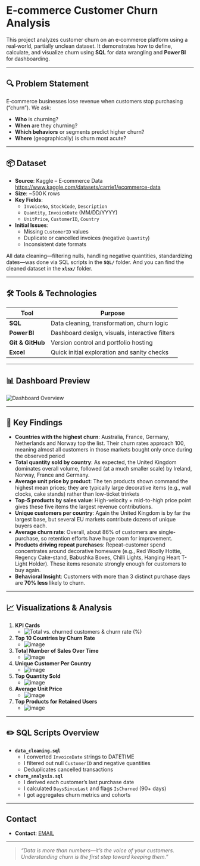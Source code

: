 # E‑commerce Customer Churn Analysis

This project analyzes customer churn on an e‑commerce platform using a real‑world, partially unclean dataset. It demonstrates how to define, calculate, and visualize churn using **SQL** for data wrangling and **Power BI** for dashboarding.

---

## 🔍 Problem Statement
E‑commerce businesses lose revenue when customers stop purchasing (“churn”). We ask:
- **Who** is churning?
- **When** are they churning?
- **Which behaviors** or segments predict higher churn?
- **Where** (geographically) is churn most acute?

---

## 📦 Dataset
- **Source**: Kaggle – E‑commerce Data  
  https://www.kaggle.com/datasets/carrie1/ecommerce-data  
- **Size**: ~500 K rows  
- **Key Fields**:  
  - `InvoiceNo`, `StockCode`, `Description`  
  - `Quantity`, `InvoiceDate` (MM/DD/YYYY)  
  - `UnitPrice`, `CustomerID`, `Country`  
- **Initial Issues**:  
  - Missing `CustomerID` values  
  - Duplicate or cancelled invoices (negative `Quantity`)  
  - Inconsistent date formats  

All data cleaning—filtering nulls, handling negative quantities, standardizing dates—was done via SQL scripts in the **`SQL/`** folder. 
And you can find the cleaned dataset in the **`xlsx/`** folder.

---

## 🛠 Tools & Technologies
| Tool               | Purpose                                       |
|--------------------|-----------------------------------------------|
| **SQL**            | Data cleaning, transformation, churn logic    |
| **Power BI**       | Dashboard design, visuals, interactive filters|
| **Git & GitHub**   | Version control and portfolio hosting         |
| **Excel**          | Quick initial exploration and sanity checks   |


---

## 📊 Dashboard Preview

![Dashboard Overview](https://github.com/eatunw/ecommerce-churn-analysis/blob/main/e-commerce%20dashboard.png?raw=true)

---

## 🚀 Key Findings
- **Countries with the highest churn**: Australia, France, Germany, Netherlands and Norway top the list. Their churn rates approach 
100, meaning almost all customers in those markets bought only once during the observed period  
- **Total quantity sold by country**: As expected, the United Kingdom dominates overall volume, followed (at a much smaller scale) by Ireland, Norway, France and Germany.  
- **Average unit price by product**: The ten products shown command the highest mean prices; they are typically large decorative items (e.g., wall clocks, cake stands) rather than low-ticket trinkets  
- **Top-5 products by sales value**: High-velocity + mid-to-high price point gives these five items the largest revenue contributions. 
- **Unique customers per country**: Again the United Kingdom is by far the largest base, but several EU markets contribute dozens of unique buyers each.
- **Average churn rate**: Overall, about 86% of customers are single-purchase, so retention efforts have huge room for improvement.
- **Products driving repeat purchases**: Repeat-customer spend concentrates around decorative homeware (e.g., Red Woolly Hottie, Regency Cake-stand, Babushka Boxes, Chilli Lights, Hanging Heart T-Light Holder). These items resonate strongly enough for customers to buy again.
- **Behavioral Insight**: Customers with more than 3 distinct purchase days are **70% less** likely to churn.

---

## 📈 Visualizations & Analysis
1. **KPI Cards**  
   - ![Total vs. churned customers & churn rate (%)](https://github.com/eatunw/ecommerce-churn-analysis/blob/main/Screenshot%202025-07-20%20132000.png)  
2. **Top 10 Countries by Churn Rate**
   - ![image](https://github.com/eatunw/ecommerce-churn-analysis/blob/main/Screenshot%202025-07-20%20132000.png)  
3. **Total Number of Sales Over Time**
   - ![image](https://github.com/eatunw/ecommerce-churn-analysis/blob/main/Screenshot%202025-07-20%20132752.png)  
4. **Unique Customer Per Country**
   - ![image](https://github.com/eatunw/ecommerce-churn-analysis/blob/main/Screenshot%202025-07-20%20131909.png)  
5. **Top Quantity Sold**
   - ![image](https://github.com/eatunw/ecommerce-churn-analysis/blob/main/Screenshot%202025-07-20%20131711.png)  
6. **Average Unit Price**
   - ![image](https://github.com/eatunw/ecommerce-churn-analysis/blob/main/Screenshot%202025-07-20%20131745.png)  
7. **Top Products for Retained Users**
   - ![image](https://github.com/eatunw/ecommerce-churn-analysis/blob/main/Screenshot%202025-07-20%20131835.png)  
  

---

## ✏️ SQL Scripts Overview
- **`data_cleaning.sql`**  
  - I converted `InvoiceDate` strings to DATETIME  
  - I filtered out null `CustomerID` and negative quantities  
  - Deduplicates cancelled transactions  
- **`churn_analysis.sql`**  
  - I derived each customer’s last purchase date  
  - I calculated `DaysSinceLast` and flags `IsChurned` (90+ days)  
  - I got aggregates churn metrics and cohorts


---

## Contact
  
- **Contact**: [EMAIL](atundeemmanuel7@gmail.com)

---

> _“Data is more than numbers—it’s the voice of your customers. Understanding churn is the first step toward keeping them.”_  
